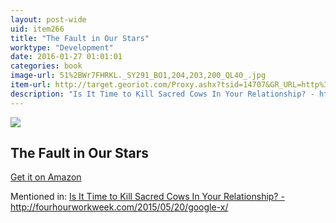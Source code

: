 ```yaml
---
layout: post-wide
uid: item266
title: "The Fault in Our Stars"
worktype: "Development"
date: 2016-01-27 01:01:01
categories: book
image-url: 51%2BWr7FHRKL._SY291_BO1,204,203,200_QL40_.jpg
item-url: http://target.georiot.com/Proxy.ashx?tsid=14707&GR_URL=http%3A%2F%2Fwww.amazon.com%2FFault-Our-Stars-John-Green%2Fdp%2F0525478817
description: "Is It Time to Kill Sacred Cows In Your Relationship? - http://fourhourworkweek.com/2015/05/20/google-x/"
---
```

<a href="http://target.georiot.com/Proxy.ashx?tsid=14707&GR_URL=http%3A%2F%2Fwww.amazon.com%2FFault-Our-Stars-John-Green%2Fdp%2F0525478817" target="blank"><img src="../../../../img/thumbs/51%2BWr7FHRKL._SY291_BO1,204,203,200_QL40_.jpg" class="prod-img"></a>
<h2>The Fault in Our Stars</h2>
<p><a href="http://target.georiot.com/Proxy.ashx?tsid=14707&GR_URL=http%3A%2F%2Fwww.amazon.com%2FFault-Our-Stars-John-Green%2Fdp%2F0525478817" target="blank">Get it on Amazon</a><p>
<p>Mentioned in: <a href="http://fourhourworkweek.com/2015/05/20/google-x/" target="blank">Is It Time to Kill Sacred Cows In Your Relationship? - http://fourhourworkweek.com/2015/05/20/google-x/</a></p>
